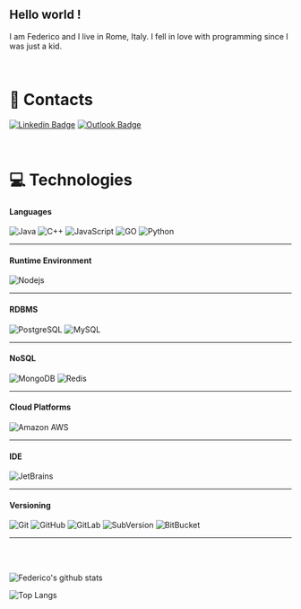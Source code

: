## Hello world !

I am Federico and I live in Rome, Italy. I fell in love with programming since I was just a kid.

<br> 

# 📔  Contacts

[![Linkedin Badge](https://img.shields.io/badge/-Federico%20Serini-blue?style=for-the-badge&logo=Linkedin&logoColor=white&link=https://www.linkedin.com/in/federico-serini-0a5013122/)](https://www.linkedin.com/in/federico-serini-0a5013122/)
[![Outlook Badge](https://img.shields.io/badge/-fede.serini95@live.it-blue?style=for-the-badge&logo=microsoft-outlook&logoColor=white&link=mailto:fede.serini95@live.it)](mailto:fede.serini95@live.it)

<br> 

# 💻 Technologies


#### Languages 
![Java](https://img.shields.io/badge/-java-E34A86?style=for-the-badge&logo=java)
![C++](https://img.shields.io/badge/-C++-00599C?style=for-the-badge&logo=c)
![JavaScript](https://img.shields.io/badge/-JavaScript-black?style=for-the-badge&logo=javascript)
![GO](https://img.shields.io/badge/-Go-03363D?style=for-the-badge&logo=Go)
![Python](https://img.shields.io/badge/-Python-black?style=for-the-badge&logo=Python)

---

#### Runtime Environment
![Nodejs](https://img.shields.io/badge/-Nodejs-black?style=for-the-badge&logo=Node.js)

---

#### RDBMS
![PostgreSQL](https://img.shields.io/badge/-PostgreSQL-336791?style=for-the-badge&logo=postgresql)
![MySQL](https://img.shields.io/badge/-MySQL-grey?style=for-the-badge&logo=mysql)

---

#### NoSQL
![MongoDB](https://img.shields.io/badge/-MongoDB-black?style=for-the-badge&logo=mongodb)
![Redis](https://img.shields.io/badge/-Redis-black?style=for-the-badge&logo=Redis)

---

#### Cloud Platforms

![Amazon AWS](https://img.shields.io/badge/Amazon%20AWS-232F3E?style=for-the-badge&logo=amazon-aws)

---

#### IDE
![JetBrains](https://img.shields.io/badge/-JetBrains-black?style=for-the-badge&logo=jetbrains)

---

#### Versioning
![Git](https://img.shields.io/badge/-Git-black?style=for-the-badge&logo=git)
![GitHub](https://img.shields.io/badge/-GitHub-181717?style=for-the-badge&logo=github)
![GitLab](https://img.shields.io/badge/-GitLab-FCA121?style=for-the-badge&logo=gitlab)
![SubVersion](https://img.shields.io/badge/-SubVersion-000000?style=for-the-badge&logo=subversion)
![BitBucket](https://img.shields.io/badge/-BitBucket-darkblue?style=for-the-badge&logo=bitbucket)

---

<br> 
<br>

![Federico's github stats](https://github-readme-stats.vercel.app/api?username=FedericoSerini&count_private=true&show_icons=true&theme=cobalt&include_all_commits=true)  

![Top Langs](https://github-readme-stats.vercel.app/api/top-langs/?username=FedericoSerini&theme=cobalt&langs_count=10)
